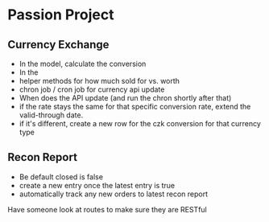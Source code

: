 # Passion Project

## Currency Exchange
* In the model, calculate the conversion
* In the
* helper methods for how much sold for vs. worth
* chron job / cron job for currency api update
* When does the API update (and run the chron shortly after that)
* if the rate stays the same for that specific conversion rate, extend the valid-through date.
* if it's different, create a new row for the czk conversion for that currency type

## Recon Report
* Be default closed is false
* create a new entry once the latest entry is true
* automatically track any new orders to latest recon report

Have someone look at routes to make sure they are RESTful
